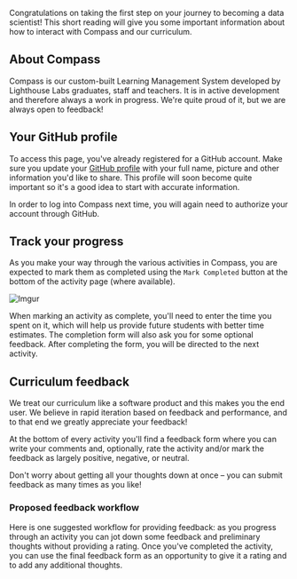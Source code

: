 

Congratulations on taking the first step on your journey to becoming a data scientist! This short reading will give you some important information about how to interact with Compass and our curriculum.

## About Compass

Compass is our custom-built Learning Management System developed by Lighthouse Labs graduates, staff and teachers. It is in active development and therefore always a work in progress. We're quite proud of it, but we are always open to feedback!

## Your GitHub profile

To access this page, you've already registered for a GitHub account. Make sure you update your [GitHub profile](https://github.com/settings/profile) with your full name, picture and other information you'd like to share. This profile will soon become quite important so it's a good idea to start with accurate information.

In order to log into Compass next time, you will again need to authorize your account through GitHub.

## Track your progress

As you make your way through the various activities in Compass, you are expected to mark them as completed using the `Mark Completed` button at the bottom of the activity page (where available).

![Imgur](https://i.imgur.com/p5XaqSJ.png)

When marking an activity as complete, you'll need to enter the time you spent on it, which will help us provide future students with better time estimates. The completion form will also ask you for some optional feedback. After completing the form, you will be directed to the next activity.

## Curriculum feedback

We treat our curriculum like a software product and this makes you the end user. We believe in rapid iteration based on feedback and performance, and to that end we greatly appreciate your feedback!

At the bottom of every activity you'll find a feedback form where you can write your comments and, optionally, rate the activity and/or mark the feedback as largely positive, negative, or neutral.

Don't worry about getting all your thoughts down at once – you can submit feedback as many times as you like!

### Proposed feedback workflow

Here is one suggested workflow for providing feedback: as you progress through an activity you can jot down some feedback and preliminary thoughts without providing a rating. Once you've completed the activity, you can use the final feedback form as an opportunity to give it a rating and to add any additional thoughts.
